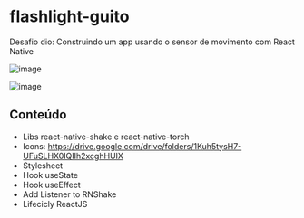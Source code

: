# flashlight-guito

Desafio dio: Construindo um app usando o sensor de movimento com React Native

![image](https://user-images.githubusercontent.com/101345009/175665161-e63ee5d4-4e47-491c-a123-77ea28f6e9f7.png)

![image](https://user-images.githubusercontent.com/101345009/175665190-efaa5309-f1cf-416e-8071-a8988662b4b0.png)


## Conteúdo

- Libs react-native-shake e react-native-torch
- Icons: https://drive.google.com/drive/folders/1Kuh5tysH7-UFuSLHX0IQIIh2xcghHUIX
- Stylesheet
- Hook useState
- Hook useEffect
- Add Listener to RNShake
- Lifecicly ReactJS
